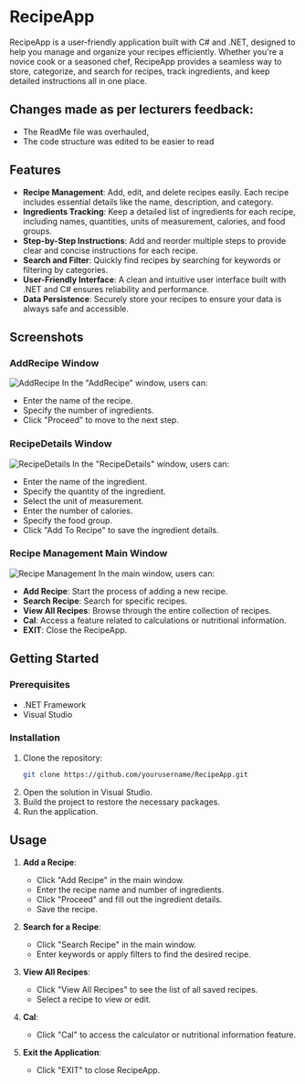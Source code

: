 # RecipeApp

RecipeApp is a user-friendly application built with C# and .NET, designed to help you manage and organize your recipes efficiently. Whether you're a novice cook or a seasoned chef, RecipeApp provides a seamless way to store, categorize, and search for recipes, track ingredients, and keep detailed instructions all in one place.

## Changes made as per lecturers feedback:
- The ReadMe file was overhauled,
- The code structure was edited to be easier to read
  
## Features

- **Recipe Management**: Add, edit, and delete recipes easily. Each recipe includes essential details like the name, description, and category.
- **Ingredients Tracking**: Keep a detailed list of ingredients for each recipe, including names, quantities, units of measurement, calories, and food groups.
- **Step-by-Step Instructions**: Add and reorder multiple steps to provide clear and concise instructions for each recipe.
- **Search and Filter**: Quickly find recipes by searching for keywords or filtering by categories.
- **User-Friendly Interface**: A clean and intuitive user interface built with .NET and C# ensures reliability and performance.
- **Data Persistence**: Securely store your recipes to ensure your data is always safe and accessible.

## Screenshots

### AddRecipe Window
![AddRecipe](https://example.com/add_recipe.png)
In the "AddRecipe" window, users can:
- Enter the name of the recipe.
- Specify the number of ingredients.
- Click "Proceed" to move to the next step.

### RecipeDetails Window
![RecipeDetails](https://example.com/recipe_details.png)
In the "RecipeDetails" window, users can:
- Enter the name of the ingredient.
- Specify the quantity of the ingredient.
- Select the unit of measurement.
- Enter the number of calories.
- Specify the food group.
- Click "Add To Recipe" to save the ingredient details.

### Recipe Management Main Window
![Recipe Management](https://example.com/recipe_management.png)
In the main window, users can:
- **Add Recipe**: Start the process of adding a new recipe.
- **Search Recipe**: Search for specific recipes.
- **View All Recipes**: Browse through the entire collection of recipes.
- **Cal**: Access a feature related to calculations or nutritional information.
- **EXIT**: Close the RecipeApp.

## Getting Started

### Prerequisites
- .NET Framework
- Visual Studio

### Installation
1. Clone the repository:
   ```bash
   git clone https://github.com/yourusername/RecipeApp.git
   ```
2. Open the solution in Visual Studio.
3. Build the project to restore the necessary packages.
4. Run the application.

## Usage

1. **Add a Recipe**:
   - Click "Add Recipe" in the main window.
   - Enter the recipe name and number of ingredients.
   - Click "Proceed" and fill out the ingredient details.
   - Save the recipe.

2. **Search for a Recipe**:
   - Click "Search Recipe" in the main window.
   - Enter keywords or apply filters to find the desired recipe.

3. **View All Recipes**:
   - Click "View All Recipes" to see the list of all saved recipes.
   - Select a recipe to view or edit.

4. **Cal**:
   - Click "Cal" to access the calculator or nutritional information feature.

5. **Exit the Application**:
   - Click "EXIT" to close RecipeApp.

